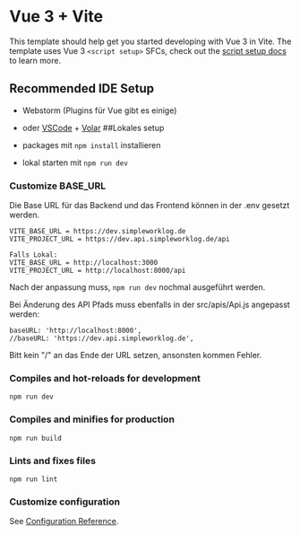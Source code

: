 # Vue 3 + Vite

This template should help get you started developing with Vue 3 in Vite. The template uses Vue 3 `<script setup>` SFCs, check out the [script setup docs](https://v3.vuejs.org/api/sfc-script-setup.html#sfc-script-setup) to learn more.

## Recommended IDE Setup

- Webstorm (Plugins für Vue gibt es einige)
- oder [VSCode](https://code.visualstudio.com/) + [Volar](https://marketplace.visualstudio.com/items?itemName=johnsoncodehk.volar)
##Lokales setup

- packages mit `npm install` installieren
- lokal starten mit `npm run dev`

### Customize BASE_URL
Die Base URL für das Backend und das Frontend können in der .env gesetzt werden.
```
VITE_BASE_URL = https://dev.simpleworklog.de
VITE_PROJECT_URL = https://dev.api.simpleworklog.de/api

Falls Lokal:
VITE_BASE_URL = http://localhost:3000
VITE_PROJECT_URL = http://localhost:8000/api
```
Nach der anpassung muss, `npm run dev` nochmal ausgeführt werden.

Bei Änderung des API Pfads muss ebenfalls in der src/apis/Api.js angepasst werden:

```
baseURL: 'http://localhost:8000',
//baseURL: 'https://dev.api.simpleworklog.de',

```
Bitt kein "/" an das Ende der URL setzen, ansonsten kommen Fehler.

### Compiles and hot-reloads for development
```
npm run dev
```

### Compiles and minifies for production
```
npm run build
```

### Lints and fixes files
```
npm run lint
```

### Customize configuration
See [Configuration Reference](https://cli.vuejs.org/config/).
